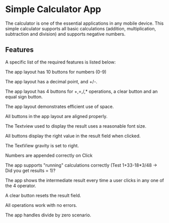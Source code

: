# Simple Calculator App

The calculator is one of the essential applications in any mobile device. This simple calculator supports all basic calculations (addition, multiplication, subtraction and division) and supports negative numbers. 

## Features

A specific list of the required features is listed below:

The app layout has 10 buttons for numbers (0-9)

The app layout has a decimal point, and +/-.

The app layout has 4 buttons for +,=,/,* operations, a clear button and an equal sign button.

The app layout demonstrates efficient use of space.

All buttons in the app layout are aligned properly. 

The Textview used to display the result uses a reasonable font size.

All buttons display the right value in the result field when clicked.

The TextView gravity is set to right.

Numbers are appended correctly on Click

The app supports "running" calculations correctly (Test 1+33-18*3/48 -> Did you get results = 1)? 

The app shows the intermediate result every time a user clicks in any one of the 4 operator.

A clear button resets the result field.

All operations work with no errors. 

The app handles divide by zero scenario.
